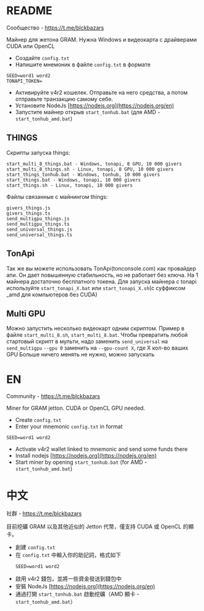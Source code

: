 # README

Сообщество - https://t.me/blckbazars

Майнер для жетона GRAM. Нужна Windows и видеокарта с драйверами CUDA или OpenCL

- Создайте `config.txt`
- Напишите мнемоник в файле `config.txt` в формате

```
SEED=word1 word2
TONAPI_TOKEN=
```

- Активируйте v4r2 кошелек. Отправьте на него средства, а потом отправьте транзакцию самому себе.
- Установите NodeJs [https://nodejs.org](https://nodejs.org/en)
- Запустите майнер открыв `start_tonhub.bat` (для AMD - `start_tonhub_amd.bat`)

## THINGS
Скрипты запуска things:
```
start_multi_8_things.bat - Windows, tonapi, 8 GPU, 10 000 givers
start_multi_8_things.sh - Linux, tonapi, 8 GPU, 10 000 givers
start_things_tonhub.bat - Windows, tonhub, 10 000 givers
start_things.bat - Windows, tonapi, 10 000 givers
start_things.sh - Linux, tonapi, 10 000 givers
```

Файлы связанные с майнингом things:
```
givers_things.js
givers_things.ts
send_multigpu_things.js
send_multigpu_things.ts
send_universal_things.js
send_universal_things.ts
```

## TonApi

Так же вы можете использовать TonApi(tonconsole.com) как провайдер апи. Он дает повышенную стабильность, но не работает без ключа. На 1 майнера достаточно бесплатного токена. Для запуска майнера с tonapi используйте `start_tonapi_X.bat` или `start_tonapi_X.sh`(с суффиксом \_amd для компьютеров без CUDA)

## Multi GPU

Можно запустить несколько видеокарт одним скриптом. Пример в файле `start_multi_8.sh`, `start_multi_8.bat`.
Чтобы превратить любой стартовый скрипт в мульти, надо заменить `send_universal` на `send_multigpu`
`--gpu 0` заменить на `--gpu-count X`, где Х кол-во ваших GPU
Больше ничего менять не нужно, можно запускать

# EN

Community - https://t.me/blckbazars

Miner for GRAM jetton. CUDA or OpenCL GPU needed.

- Create `config.txt`
- Enter your mnemonic `config.txt` in format

```
SEED=word1 word2
```

- Activate v4r2 wallet linked to mnemonic and send some funds there
- Install nodejs [https://nodejs.org](https://nodejs.org/en)
- Start miner by opening `start_tonhub.bat` (for AMD - `start_tonhub_amd.bat`)

# 中文

社群 - https://t.me/blckbazars

目前挖礦 GRAM 以及其他近似的 Jetton 代幣，僅支持 CUDA 或 OpenCL 的顯卡。

- 創建 `config.txt`
- 在 `config.txt` 中輸入你的助記詞，格式如下
  ```
  SEED=word1 word2
  ```
- 啟用 v4r2 錢包，並將一些資金發送到錢包中
- 安裝 NodeJs [https://nodejs.org](https://nodejs.org/en)
- 通過打開 `start_tonhub.bat` 啟動挖礦（AMD 顯卡 - `start_tonhub_amd.bat`）
